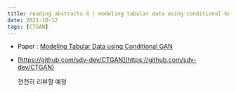 ```yaml
---
title: reading abstracts 4 | modeling tabular data using conditional GAN 
date: 2021-10-12
tags: [CTGAN]
---
```



- Paper : [Modeling Tabular Data using Conditional GAN](https://arxiv.org/pdf/1907.00503.pdf)
- [https://github.com/sdv-dev/CTGAN](https://github.com/sdv-dev/CTGAN)
  
   
  천천히 리뷰할 예정
  
